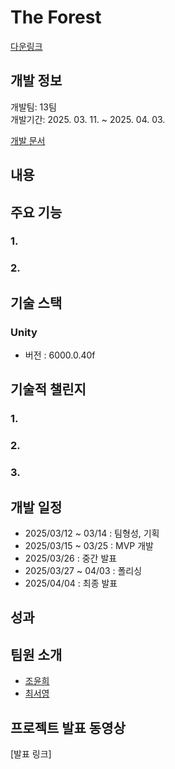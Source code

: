 # The Forest

[다운링크]([https://drive.google.com/drive/folders/10XJfwuT1aWuo-5Qv5x-5aak9ZRfT0S_n?usp=drive_link])

## 개발 정보  
개발팀: 13팀 <br/>
개발기간: 2025. 03. 11. ~ 2025. 04. 03.  

[개발 문서](https://www.notion.so/13-1b98815a65f380fdad6cdc74b9279414?pvs=4)

## 내용 



## 주요 기능
### 1.


### 2. 


## 기술 스택
### Unity
- 버전 : 6000.0.40f

## 기술적 챌린지
### 1. 

### 2.

### 3. 

## 개발 일정
- 2025/03/12 ~ 03/14 : 팀형성, 기획
- 2025/03/15 ~ 03/25 : MVP 개발
- 2025/03/26 : 중간 발표
- 2025/03/27 ~ 04/03 : 폴리싱
- 2025/04/04 : 최종 발표


## 성과


## 팀원 소개
- [조윤희](https://github.com/y0c0y)
- [최서영](https://github.com/ashley060207)


## 프로젝트 발표 동영상



[발표 링크]
